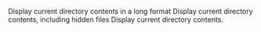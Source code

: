 Display current directory contents in a long format
Display current directory contents, including hidden files 
Display current directory contents.
